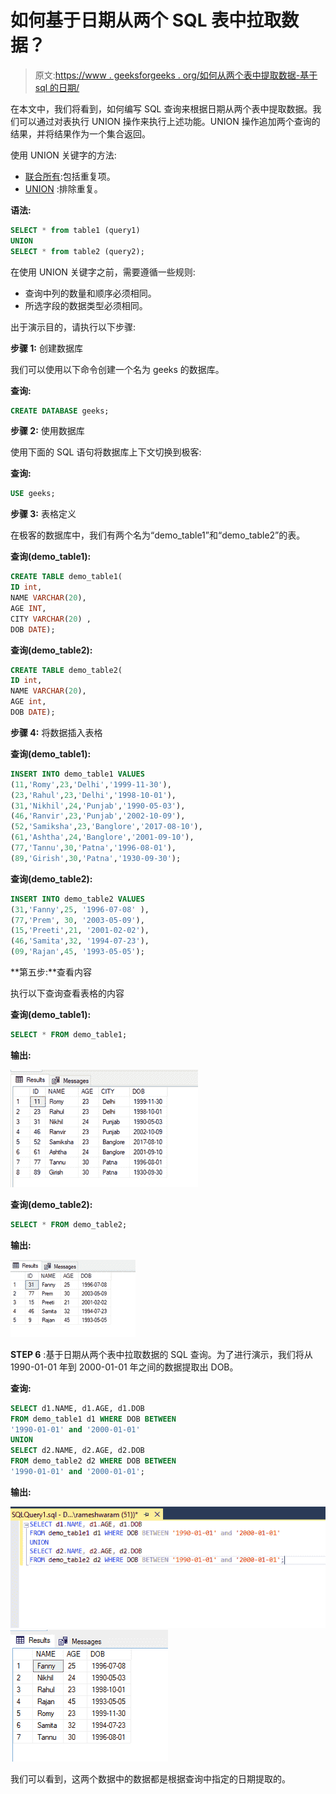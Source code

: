 # 如何基于日期从两个 SQL 表中拉取数据？

> 原文:[https://www . geeksforgeeks . org/如何从两个表中提取数据-基于 sql 的日期/](https://www.geeksforgeeks.org/how-to-pull-data-from-two-tables-sql-based-on-date/)

在本文中，我们将看到，如何编写 SQL 查询来根据日期从两个表中提取数据。我们可以通过对表执行 UNION 操作来执行上述功能。UNION 操作追加两个查询的结果，并将结果作为一个集合返回。

使用 UNION 关键字的方法:

*   [联合所有](https://www.geeksforgeeks.org/union-and-union-all-in-ms-sql-server/):包括重复项。
*   [UNION](https://www.geeksforgeeks.org/sql-union-clause/) :排除重复。

**语法:**

```sql
SELECT * from table1 (query1)
UNION
SELECT * from table2 (query2);
```

在使用 UNION 关键字之前，需要遵循一些规则:

*   查询中列的数量和顺序必须相同。
*   所选字段的数据类型必须相同。

出于演示目的，请执行以下步骤:

**步骤 1:** 创建数据库

我们可以使用以下命令创建一个名为 geeks 的数据库。

**查询:**

```sql
CREATE DATABASE geeks;
```

**步骤 2:** 使用数据库

使用下面的 SQL 语句将数据库上下文切换到极客:

**查询:**

```sql
USE geeks;
```

**步骤 3:** 表格定义

在极客的数据库中，我们有两个名为“demo_table1”和“demo_table2”的表。

**查询(demo_table1):**

```sql
CREATE TABLE demo_table1(
ID int,
NAME VARCHAR(20),
AGE INT,
CITY VARCHAR(20) ,
DOB DATE);
```

**查询(demo_table2):**

```sql
CREATE TABLE demo_table2(
ID int,
NAME VARCHAR(20),
AGE int,
DOB DATE);
```

**步骤 4:** 将数据插入表格

**查询(demo_table1):**

```sql
INSERT INTO demo_table1 VALUES
(11,'Romy',23,'Delhi','1999-11-30'),
(23,'Rahul',23,'Delhi','1998-10-01'),
(31,'Nikhil',24,'Punjab','1990-05-03'),
(46,'Ranvir',23,'Punjab','2002-10-09'),
(52,'Samiksha',23,'Banglore','2017-08-10'),
(61,'Ashtha',24,'Banglore','2001-09-10'),
(77,'Tannu',30,'Patna','1996-08-01'),
(89,'Girish',30,'Patna','1930-09-30');
```

**查询(demo_table2):**

```sql
INSERT INTO demo_table2 VALUES
(31,'Fanny',25, '1996-07-08' ),
(77,'Prem', 30, '2003-05-09'),
(15,'Preeti',21, '2001-02-02'),
(46,'Samita',32, '1994-07-23'),
(09,'Rajan',45, '1993-05-05');
```

**第五步:**查看内容

执行以下查询查看表格的内容

**查询(demo_table1):**

```sql
SELECT * FROM demo_table1;
```

**输出:**

![](img/0c3102e1a2bce989adf1ebdffbb2372c.png)

**查询(demo_table2):**

```sql
SELECT * FROM demo_table2;
```

**输出:**

![](img/292eaa3de5f025fbc5323f746aaf3e9e.png)

**STEP 6** :基于日期从两个表中拉取数据的 SQL 查询。为了进行演示，我们将从 1990-01-01 年到 2000-01-01 年之间的数据提取出 DOB。

**查询:**

```sql
SELECT d1.NAME, d1.AGE, d1.DOB
FROM demo_table1 d1 WHERE DOB BETWEEN
'1990-01-01' and '2000-01-01'
UNION  
SELECT d2.NAME, d2.AGE, d2.DOB  
FROM demo_table2 d2 WHERE DOB BETWEEN
'1990-01-01' and '2000-01-01';
```

**输出:**

![](img/121b04db68a3c74179acd709eeb31569.png) ![](img/1d27547e56047ee3ca05d64959d7b956.png)

我们可以看到，这两个数据中的数据都是根据查询中指定的日期提取的。
